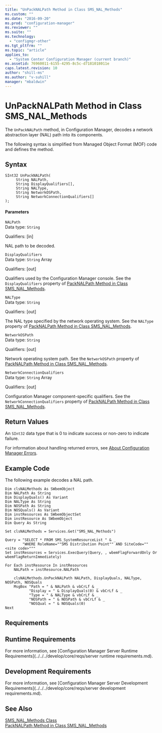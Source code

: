 ```yaml
---
title: "UnPackNALPath Method in Class SMS_NAL_Methods"
ms.custom: ""
ms.date: "2016-09-20"
ms.prod: "configuration-manager"
ms.reviewer: ""
ms.suite: ""
ms.technology: 
  - "configmgr-other"
ms.tgt_pltfrm: ""
ms.topic: "article"
applies_to: 
  - "System Center Configuration Manager (current branch)"
ms.assetid: 76960011-6155-4295-8c5c-d7181018011e
caps.latest.revision: 10
author: "shill-ms"
ms.author: "v-suhill"
manager: "mbaldwin"
---
```

# UnPackNALPath Method in Class SMS_NAL_Methods
The `UnPackNALPath` method, in Configuration Manager, decodes a network abstraction layer (NAL) path into its components.  
  
 The following syntax is simplified from Managed Object Format (MOF) code and defines the method.  
  
## Syntax  
  
```  
SInt32 UnPackNALPath(  
     String NALPath,  
     String DisplayQualifiers[],  
     String NALType,   
     String NetworkOSPath,   
     String NetworkConnectionQualifiers[]  
);  
```  
  
#### Parameters  
 `NALPath`  
 Data type: `String`  
  
 Qualifiers: [in]  
  
 NAL path to be decoded.  
  
 `DisplayQualifiers`  
 Data type: `String` Array  
  
 Qualifiers: [out]  
  
 Qualifiers used by the Configuration Manager console. See the `DisplayQualifiers` property of [PackNALPath Method in Class SMS_NAL_Methods](../../../develop/reference/misc/packnalpath-method-in-class-sms_nal_methods.md).  
  
 `NALType`  
 Data type: `String`  
  
 Qualifiers: [out]  
  
 The NAL type specified by the network operating system. See the `NALType` property of [PackNALPath Method in Class SMS_NAL_Methods](../../../develop/reference/misc/packnalpath-method-in-class-sms_nal_methods.md).  
  
 `NetworkOSPath`  
 Data type: `String`  
  
 Qualifiers: [out]  
  
 Network operating system path. See the `NetworkOSPath` property of [PackNALPath Method in Class SMS_NAL_Methods](../../../develop/reference/misc/packnalpath-method-in-class-sms_nal_methods.md).  
  
 `NetworkConnectionQualifiers`  
 Data type: `String` Array  
  
 Qualifiers: [out]  
  
 Configuration Manager component-specific qualifiers. See the `NetworkConnectionQualifiers` property of [PackNALPath Method in Class SMS_NAL_Methods](../../../develop/reference/misc/packnalpath-method-in-class-sms_nal_methods.md).  
  
## Return Values  
 An `SInt32` data type that is 0 to indicate success or non-zero to indicate failure.  
  
 For information about handling returned errors, see [About Configuration Manager Errors](../../../develop/core/understand/about-configuration-manager-errors.md).  
  
## Example Code  
 The following example decodes a NAL path.  
  
```  
Dim clsNALMethods As SWbemObject  
Dim NALPath As String  
Dim DisplayQuals() As Variant  
Dim NALType As String  
Dim NOSPath As String  
Dim NOSQuals() As Variant  
Dim instResources As SWbemObjectSet  
Dim instResource As SWbemObject  
Dim Query As String  
  
Set clsNALMethods = Services.Get("SMS_NAL_Methods")  
  
Query = "SELECT * FROM SMS_SystemResourceList " & _  
        "WHERE RoleName=""SMS Distribution Point"" AND SiteCode=""<site code>"""  
Set instResources = Services.ExecQuery(Query, , wbemFlagForwardOnly Or wbemFlagReturnImmediately)  
  
For Each instResource In instResources  
    NALPath = instResource.NALPath  
  
    clsNALMethods.UnPackNALPath NALPath, DisplayQuals, NALType, NOSPath, NOSQuals  
    MsgBox "Path = " & NALPath & vbCrLf & _  
           "Display = " & DisplayQuals(0) & vbCrLf & _  
           "Type = " & NALType & vbCrLf & _  
           "NOSPath = " & NOSPath & vbCrLf & _  
           "NOSQual = " & NOSQuals(0)  
Next  
```  
  
## Requirements  
  
## Runtime Requirements  
 For more information, see [Configuration Manager Server Runtime Requirements](../../../develop/core/reqs/server runtime requirements.md).  
  
## Development Requirements  
 For more information, see [Configuration Manager Server Development Requirements](../../../develop/core/reqs/server development requirements.md).  
  
## See Also  
 [SMS_NAL_Methods Class](../../../develop/reference/misc/sms_nal_methods-server-wmi-class.md)   
 [PackNALPath Method in Class SMS_NAL_Methods](../../../develop/reference/misc/packnalpath-method-in-class-sms_nal_methods.md)